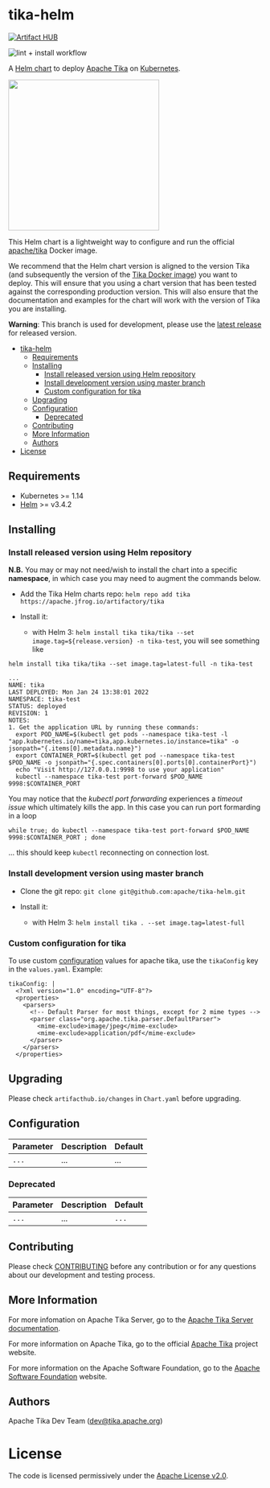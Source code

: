 tika-helm
=========

[![Artifact HUB](https://img.shields.io/endpoint?url=https://artifacthub.io/badge/repository/apache-tika)](https://artifacthub.io/packages/search?repo=apache-tika)

![lint + install workflow](https://github.com/apache/tika-helm/actions/workflows/lint-test.yaml/badge.svg)

A [Helm chart][] to deploy [Apache Tika][] on [Kubernetes][].

<img src="https://tika.apache.org/tika.png" width="300" />

This Helm chart is a lightweight way to configure and run the official [apache/tika][] Docker image.

We recommend that the Helm chart version is aligned to the version Tika (and subsequently the 
version of the [Tika Docker image][]) you want to deploy. 
This will ensure that you using a chart version that has been tested against the corresponding 
production version. This will also ensure that the documentation and examples for the chart 
will work with the version of Tika you are installing.

<!-- development warning placeholder -->
**Warning**: This branch is used for development, please use the [latest release][] for released version.

<!-- START doctoc generated TOC please keep comment here to allow auto update -->
<!-- DON'T EDIT THIS SECTION, INSTEAD RE-RUN doctoc TO UPDATE -->


- [tika-helm](#tika-helm)
  - [Requirements](#requirements)
  - [Installing](#installing)
    - [Install released version using Helm repository](#install-released-version-using-helm-repository)
    - [Install development version using master branch](#install-development-version-using-master-branch)
    - [Custom configuration for tika](#custom-configuration-for-tika)
  - [Upgrading](#upgrading)
  - [Configuration](#configuration)
    - [Deprecated](#deprecated)
  - [Contributing](#contributing)
  - [More Information](#more-information)
  - [Authors](#authors)
- [License](#license)

<!-- END doctoc generated TOC please keep comment here to allow auto update -->
<!-- Use this to update TOC: -->
<!-- docker run --rm -it -v $(pwd):/usr/src jorgeandrada/doctoc --github -->


## Requirements

* Kubernetes >= 1.14
* [Helm][] >= v3.4.2

## Installing

### Install released version using Helm repository

**N.B.** You may or may not need/wish to install the chart into a specific **namespace**, 
in which case you may need to augment the commands below.

* Add the Tika Helm charts repo:
`helm repo add tika https://apache.jfrog.io/artifactory/tika`

* Install it:
  - with Helm 3: `helm install tika tika/tika --set image.tag=${release.version} -n tika-test`, you will see something like
```
helm install tika tika/tika --set image.tag=latest-full -n tika-test

...
NAME: tika
LAST DEPLOYED: Mon Jan 24 13:38:01 2022
NAMESPACE: tika-test
STATUS: deployed
REVISION: 1
NOTES:
1. Get the application URL by running these commands:
  export POD_NAME=$(kubectl get pods --namespace tika-test -l "app.kubernetes.io/name=tika,app.kubernetes.io/instance=tika" -o jsonpath="{.items[0].metadata.name}")
  export CONTAINER_PORT=$(kubectl get pod --namespace tika-test $POD_NAME -o jsonpath="{.spec.containers[0].ports[0].containerPort}")
  echo "Visit http://127.0.0.1:9998 to use your application"
  kubectl --namespace tika-test port-forward $POD_NAME 9998:$CONTAINER_PORT
```
You may notice that the _kubectl port forwarding_ experiences a _timeout issue_ which ultimately kills the app. In this case you can run port formarding in a loop
```
while true; do kubectl --namespace tika-test port-forward $POD_NAME 9998:$CONTAINER_PORT ; done
```
... this should keep `kubectl` reconnecting on connection lost.

### Install development version using master branch

* Clone the git repo: `git clone git@github.com:apache/tika-helm.git`

* Install it:
  - with Helm 3: `helm install tika . --set image.tag=latest-full`

### Custom configuration for tika

To use custom [configuration]( https://tika.apache.org/2.9.1/configuring.html) values for apache tika, use the `tikaConfig` key in the `values.yaml`.
Example:
```
tikaConfig: |
  <?xml version="1.0" encoding="UTF-8"?>
  <properties>
    <parsers>
      <!-- Default Parser for most things, except for 2 mime types -->
      <parser class="org.apache.tika.parser.DefaultParser">
        <mime-exclude>image/jpeg</mime-exclude>
        <mime-exclude>application/pdf</mime-exclude>
      </parser>
    </parsers>
  </properties>
```
## Upgrading

Please check `artifacthub.io/changes` in `Chart.yaml` before upgrading.

## Configuration

| Parameter | Description | Default |
| --------- | ----------- | ------- |
| `...`     | ...         | ...     |

### Deprecated

| Parameter | Description | Default |
| --------- | ----------- | ------- |
| `...`     | ...         | `...`   |

## Contributing

Please check [CONTRIBUTING][] before any contribution or for any questions
about our development and testing process.

## More Information

For more infomation on Apache Tika Server, go to the [Apache Tika Server documentation][].

For more information on Apache Tika, go to the official [Apache Tika][] project website.

For more information on the Apache Software Foundation, go to the [Apache Software Foundation][] website.

## Authors

Apache Tika Dev Team (dev@tika.apache.org)

# License
The code is licensed permissively under the [Apache License v2.0][].

[Apache License v2.0]: https://www.apache.org/licenses/LICENSE-2.0.html
[Apache Software Foundation]: http://apache.org
[Apache Tika]: https://tika.apache.org
[Apache Tika Server documentation]: https://cwiki.apache.org/confluence/display/TIKA/TikaServer
[BREAKING_CHANGES.md]: https://github.com/apache/tika-helm/blob/master/BREAKING_CHANGES.md
[CHANGELOG.md]: https://github.com/apache/tika-helm/blob/master/CHANGELOG.md
[CONTRIBUTING]: https://github.com/apache/tika#contributing-via-github
[apache/tika]: https://github.com/apache/tika-docker
[Helm chart]: https://helm.sh/docs/topics/charts/
[Kubernetes]: https://kubernetes.io/
[Tika Docker image]: https://hub.docker.com/r/apache/tika/tags?page=1&ordering=last_updated
[helm]: https://helm.sh
[latest release]: https://github.com/apache/tika-helm/releases
